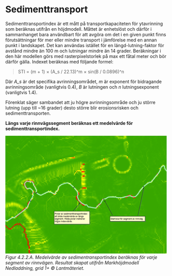 # Sedimenttransport

Sedimenttransportindex är ett mått på transportkapaciteten för ytavrinning som
beräknas utifrån en höjdmodell. Måttet är enhetslöst och därför i sammanhanget
bara användbart för att avgöra om det i en given punkt finns förutsättningar för
mer eller mindre transport i jämförelse med en annan punkt i landskapet. Det kan
användas istället för en längd-lutning-faktor för avstånd mindre än 100 m och
lutningar mindre än 14 grader. Beräkningar i den här modellen görs med
rasterpixelstorlek på max ett fåtal meter och bör därför gälla. Indexet
beräknas med följande formel:

> STI = (m + 1) × (A_s / 22.13)^m × sin(B / 0.0896)^n

Där *A_s* är det specifika avrinningsområdet, *m* är exponent för bidragande
avrinningsområde (vanligtvis 0.4), *B* är lutningen och *n* lutningsexponent (vanligtvis 1.4).

Förenklat säger sambandet att ju högre avrinningsområde och ju större lutning
(upp till ~16 grader) desto större blir erosionsrisken och sedimenttransporten.

**Längs varje rinnvägssegment beräknas ett medelvärde för sedimenttransportindex.**

![](../../img/out-fp-segm-sti.jpg)
*Figur 4.2.2.A. Medelvärde av sedimentransportindex beräknas för varje segment
av rinnvägen. Resultat skapat utifrån Markhöjdmodell Nedladdning, grid 1+ ©
Lantmäteriet.*
